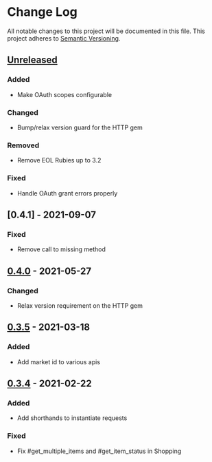 # Change Log
All notable changes to this project will be documented in this file.
This project adheres to [Semantic Versioning](http://semver.org/).

## [Unreleased]

### Added

- Make OAuth scopes configurable

### Changed

- Bump/relax version guard for the HTTP gem

### Removed

- Remove EOL Rubies up to 3.2

### Fixed

- Handle OAuth grant errors properly

## [0.4.1] - 2021-09-07

### Fixed

- Remove call to missing method

## [0.4.0] - 2021-05-27

### Changed

- Relax version requirement on the HTTP gem

## [0.3.5] - 2021-03-18

### Added

- Add market id to various apis

## [0.3.4] - 2021-02-22

### Added

- Add shorthands to instantiate requests

### Fixed

- Fix #get_multiple_items and #get_item_status in Shopping

[Unreleased]: https://github.com/hakanensari/ebay-ruby/compare/v0.4.0...HEAD
[0.4.0]: https://github.com/hakanensari/ebay-ruby/compare/v0.3.5...v0.4.0
[0.3.5]: https://github.com/hakanensari/ebay-ruby/compare/v0.3.4...v0.3.5
[0.3.4]: https://github.com/hakanensari/ebay-ruby/compare/v0.3.3...v0.3.4
